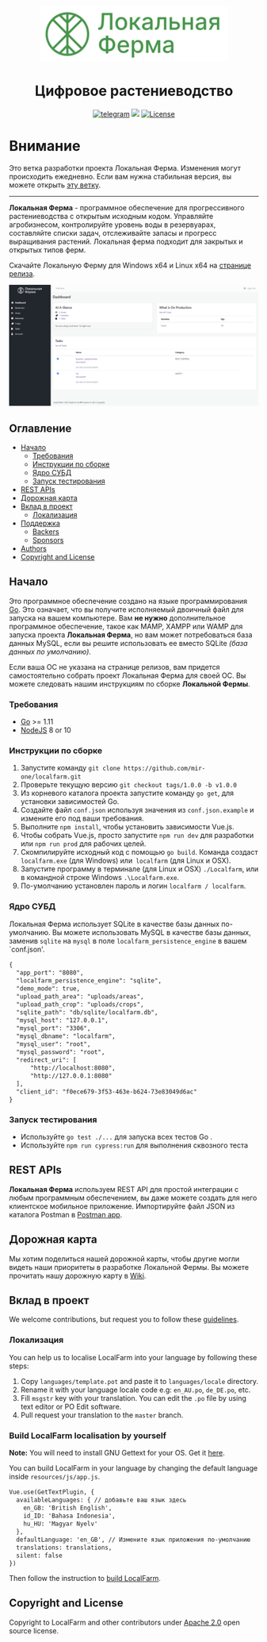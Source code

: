 <div align="center">
    <img src="resources/images/logob.png" alt="Локальная Ферма" width="380">
    <h1>Цифровое растениеводство</h1>
    <a href="https://t.me/mirlocalfarm"><img src="https://img.shields.io/badge/Telegram-blue.svg?logo=telegram&style=flat&label=chat%20on" alt="telegram"></a>
    <img src="https://img.shields.io/badge/semver-1.0.0-green.svg?maxAge=2592000">
    <a href="https://opensource.org/licenses/Apache-2.0" target="_blank"><img src="https://img.shields.io/badge/License-Apache%202.0-blue.svg" alt="License"></a>
</div>

# Внимание

Это ветка разработки проекта Локальная Ферма. Изменения могут происходить ежедневно. Если вам нужна стабильная версия, вы можете открыть [эту ветку](https://github.com/mir-one/localfarm/tree/master).

---

**Локальная Ферма** - программное обеспечение для прогрессивного растениеводства с открытым исходным кодом. Управляйте агробизнесом, контролируйте уровень воды в резервуарах, составляйте списки задач, отслеживайте запасы и прогресс выращивания растений. Локальная ферма подходит для закрытых и открытых типов ферм.

Скачайте Локальную Ферму для Windows x64 и Linux x64 на [странице релиза](https://github.com/mir-one/localfarm/releases/tag/1.0.0).

![Скриншот](screenshot.PNG)

## Оглавление

* [Начало](#Начало)
    * [Требования](#Требования)
    * [Инструкции по сборке](#Инструкции-по-сборке)
    * [Ядро СУБД](#Ядро-СУБД)
    * [Запуск тестирования](#Запуск-тестирования)
* [REST APIs](#rest-apis)
* [Дорожная карта](#Дорожная-карта)
* [Вклад в проект](#Вклад-в-проект)
    * [Локализация](#localisation)
* [Поддержка](#support-us)
    * [Backers](#backers)
    * [Sponsors](#sponsors)
* [Authors](#authors)
* [Copyright and License](#copyright-and-license)

## Начало

Это программное обеспечение создано на языке программирования [Go](https://golang.org). Это означает, что вы получите исполняемый двоичный файл для запуска на вашем компьютере. Вам **не нужно** дополнительное программное обеспечение, такое как MAMP, XAMPP или WAMP для запуска проекта **Локальная Ферма**, но вам может потребоваться база данных MySQL, если вы решите использовать ее вместо SQLite *(база данных по умолчанию).*

Если ваша ОС не указана на странице релизов, вам придется самостоятельно собрать проект Локальная Ферма для своей ОС. Вы можете следовать нашим инструкциям по сборке **Локальной Фермы**. 

### Требования
- [Go](https://golang.org) >= 1.11
- [NodeJS](https://nodejs.org/en/) 8 or 10

### Инструкции по сборке
1. Запустите команду `git clone https://github.com/mir-one/localfarm.git`
2. Проверьте текущую версию `git checkout tags/1.0.0 -b v1.0.0`
3. Из корневого каталога проекта запустите команду `go get`, для установки зависимостей Go.
4. Создайте файл `conf.json` используя значения из `conf.json.example` и измените его под ваши требования.
5. Выполните `npm install`, чтобы установить зависимости Vue.js. 
6. Чтобы собрать Vue.js, просто запустите `npm run dev` для разработки или `npm run prod` для рабочих целей. 
7. Скомпилируйте исходный код с помощью `go build`. Команда создаст `localfarm.exe` (для Windows) или` localfarm` (для Linux и OSX).
8. Запустите программу в терминале (для Linux и OSX) `./Localfarm`, или в командной строке Windows `.\Localfarm.exe`. 
9. По-умолчанию установлен пароль и логин `localfarm / localfarm`.

### Ядро СУБД

Локальная Ферма использует SQLite в качестве базы данных по-умолчанию. Вы можете использовать MySQL в качестве базы данных, заменив `sqlite` на `mysql` в поле `localfarm_persistence_engine` в вашем `conf.json'. 

```
{
  "app_port": "8080",
  "localfarm_persistence_engine": "sqlite",
  "demo_mode": true,
  "upload_path_area": "uploads/areas",
  "upload_path_crop": "uploads/crops",
  "sqlite_path": "db/sqlite/localfarm.db",
  "mysql_host": "127.0.0.1",
  "mysql_port": "3306",
  "mysql_dbname": "localfarm",
  "mysql_user": "root",
  "mysql_password": "root",
  "redirect_uri": [
      "http://localhost:8080",
      "http://127.0.0.1:8080"
  ],
  "client_id": "f0ece679-3f53-463e-b624-73e83049d6ac"
}
```

### Запуск тестирования
- Используйте `go test ./...` для запуска всех тестов Go .
- Используйте `npm run cypress:run` для выполнения сквозного теста 

## REST APIs
**Локальная Ферма** используем REST API для простой интеграции с любым программным обеспечением, вы даже можете создать для него клиентское мобильное приложение. Импортируйте файл JSON из каталога Postman в [Postman app](https://www.getpostman.com).

## Дорожная карта
Мы хотим поделиться нашей дорожной карты, чтобы другие могли видеть наши приоритеты в разработке Локальной Фермы. Вы можете прочитать нашу дорожную карту в [Wiki](https://github.com/mir-one/localfarm/wiki/Roadmap).

## Вклад в проект
We welcome contributions, but request you to follow these [guidelines](contributing.md).

### Локализация

You can help us to localise LocalFarm into your language by following these steps:

1. Copy `languages/template.pot` and paste it to `languages/locale` directory.
2. Rename it with your language locale code e.g: `en_AU.po`, `de_DE.po`, etc.
3. Fill `msgstr` key with your translation. You can edit the `.po` file by using text editor or PO Edit software.
4. Pull request your translation to the `master` branch.

### Build LocalFarm localisation by yourself

**Note:** You will need to install GNU Gettext for your OS. Get it [here](https://www.gnu.org/software/gettext/).

You can build LocalFarm in your language by changing the default language inside `resources/js/app.js`.

```
Vue.use(GetTextPlugin, {
  availableLanguages: { // добавьте ваш язык здесь
    en_GB: 'British English',
    id_ID: 'Bahasa Indonesia',
    hu_HU: 'Magyar Nyelv'
  },
  defaultLanguage: 'en_GB', // Измените язык приложения по-умолчанию
  translations: translations,
  silent: false
})
```

Then follow the instruction to [build LocalFarm](#building-instructions).

## Copyright and License

Copyright to LocalFarm and other contributors under [Apache 2.0](https://github.com/mir-one/localfarm/blob/master/LICENSE) open source license.

